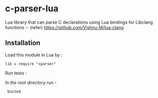 # c-parser-lua

Lua library that can parse C declarations using Lua bindings for Libclang functions :- (refer) https://github.com/Vishnu-M/lua-clang

## Installation

Load this module in Lua by :

    lib = require "cparser"

Run tests :

 *In the root directory run -* 
   

     busted